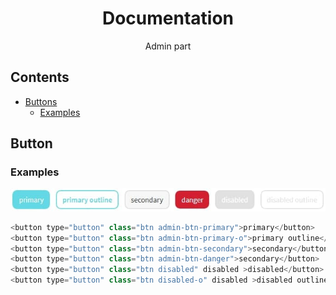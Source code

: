 <div align="center">
<h1>Documentation</h1>

<p>Admin part</p>
</div>

## Contents
- [Buttons](#button)
  - [Examples](#examples)


## Button

### Examples

<img src="doc_images/buttons/examples.jpg" alt="React virtualized" data-canonical-src="doc_images/buttons/examples.jpg" />

```js
<button type="button" class="btn admin-btn-primary">primary</button>
<button type="button" class="btn admin-btn-primary-o">primary outline</button>
<button type="button" class="btn admin-btn-secondary">secondary</button>
<button type="button" class="btn admin-btn-danger">secondary</button>
<button type="button" class="btn disabled" disabled >disabled</button>
<button type="button" class="btn disabled-o" disabled >disabled outline</button>

```